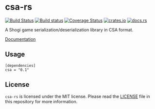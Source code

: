 # csa-rs

[![Build Status](https://travis-ci.org/nozaq/csa-rs.svg?branch=master)](https://travis-ci.org/nozaq/csa-rs)
[![Build status](https://ci.appveyor.com/api/projects/status/um3vnwl9q4btkw5d?svg=true)](https://ci.appveyor.com/project/nozaq/csa-rs)
[![Coverage Status](https://coveralls.io/repos/github/nozaq/csa-rs/badge.svg)](https://coveralls.io/github/nozaq/csa-rs)
[![crates.io](https://img.shields.io/crates/v/csa.svg)](https://crates.io/crates/csa)
[![docs.rs](https://docs.rs/csa/badge.svg)](https://docs.rs/csa)

A Shogi game serialization/deserialization library in CSA format.

[Documentation](https://nozaq.github.io/csa-rs)

## Usage

```
[dependencies]
csa = "0.1"
```

## License

`csa-rs` is licensed under the MIT license. Please read the [LICENSE](LICENSE) file in this repository for more information.
